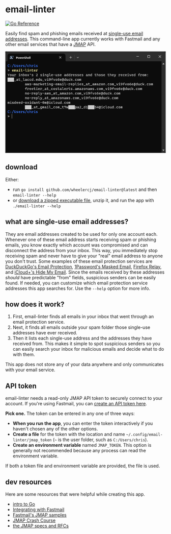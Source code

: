 # email-linter

[![Go Reference](https://pkg.go.dev/badge/github.com/wheelercj/email-linter.svg)](https://pkg.go.dev/github.com/wheelercj/email-linter)

Easily find spam and phishing emails received at [single-use email addresses](#what-are-single-use-email-addresses). This command-line app currently works with Fastmail and any other email services that have a [JMAP](https://jmap.io/index.html) API.

![demo](demo.png)

## download

Either:

* run `go install github.com/wheelercj/email-linter@latest` and then `email-linter --help`
* or [download a zipped executable file](https://github.com/wheelercj/email-linter/releases), unzip it, and run the app with `./email-linter --help`

## what are single-use email addresses?

They are email addresses created to be used for only one account each. Whenever one of these email address starts receiving spam or phishing emails, you know exactly which account was compromised and can disconnect the address from your inbox. This way, you immediately stop receiving spam and never have to give your "real" email address to anyone you don't trust. Some examples of these email protection services are [DuckDuckGo's Email Protection](https://duckduckgo.com/email), [1Password's Masked Email](https://1password.com/fastmail/), [Firefox Relay](https://relay.firefox.com/), and [iCloud+'s Hide My Email](https://support.apple.com/en-us/105078). Since the emails received by these addresses _should_ have predictable "from" fields, suspicious senders can be easily found. If needed, you can customize which email protection service addresses this app searches for. Use the `--help` option for more info.

## how does it work?

1. First, email-linter finds all emails in your inbox that went through an email protection service.
2. Next, it finds all emails outside your spam folder those single-use addresses have ever received.
3. Then it lists each single-use address and the addresses they have received from. This makes it simple to spot suspicious senders so you can easily search your inbox for malicious emails and decide what to do with them.

This app does not store any of your data anywhere and only communicates with your email service.

## API token

email-linter needs a read-only JMAP API token to securely connect to your account. If you're using Fastmail, you can [create an API token here](https://www.fastmail.com/settings/security/tokens).

**Pick one.** The token can be entered in any one of three ways:

* **When you run the app**, you can enter the token interactively if you haven't chosen any of the other options.
* **Create a file** for the token with the location and name `~/.config/email-linter/jmap_token` (`~` is the user folder, such as `C:/Users/chris`).
* **Create an environment variable** named `JMAP_TOKEN`. This option is generally not recommended because any process can read the environment variable.

If both a token file and environment variable are provided, the file is used.

## dev resources

Here are some resources that were helpful while creating this app.

* [intro to Go](https://wheelercj.github.io/notes/pages/20221122173910.html)
* [Integrating with Fastmail](https://www.fastmail.com/for-developers/integrating-with-fastmail/)
* [Fastmail's JMAP samples](https://github.com/fastmail/JMAP-Samples/tree/main)
* [JMAP Crash Course](https://jmap.io/crash-course.html)
* [the JMAP specs and RFCs](https://jmap.io/spec.html)
